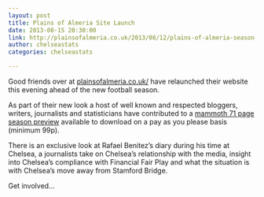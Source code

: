 ```yaml
---
layout: post
title: Plains of Almeria Site Launch
date: 2013-08-15 20:30:00
link: http://plainsofalmeria.co.uk/2013/08/12/plains-of-almeria-season-preview-201314-donate-download-now/
author: chelseastats
categories: chelseastats

---
```


Good friends over at <a Href="http://plainsofalmeria.co.uk/">plainsofalmeria.co.uk/</a> have relaunched their website this evening ahead of the new football season. 

As part of their new look a host of well known and respected bloggers, writers, journalists and statisticians have contributed to a <a href="http://plainsofalmeria.co.uk/2013/08/12/plains-of-almeria-season-preview-201314-donate-download-now/">mammoth 71 page season preview</a> available to download on a pay as you please basis (minimum 99p).

There is an exclusive look at Rafael Benitez’s diary during his time at Chelsea, a journalists take on Chelsea’s relationship with the media, insight into Chelsea’s compliance with Financial Fair Play and what the situation is with Chelsea’s move away from Stamford Bridge.

Get involved...
